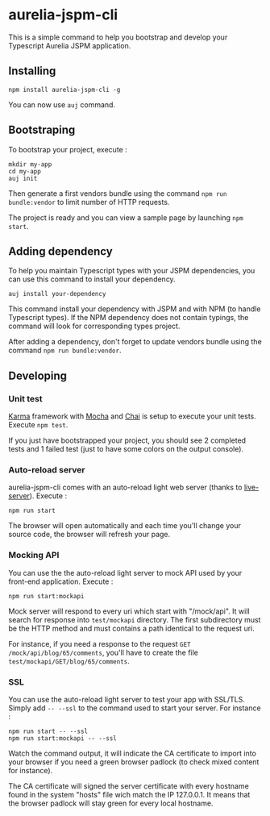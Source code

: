 # aurelia-jspm-cli

This is a simple command to help you bootstrap and develop your Typescript Aurelia JSPM application.

## Installing

    npm install aurelia-jspm-cli -g

You can now use `auj` command.

## Bootstraping

To bootstrap your project, execute : 

    mkdir my-app
    cd my-app
    auj init 

Then generate a first vendors bundle using the command `npm run bundle:vendor` to limit number of HTTP requests.

The project is ready and you can view a sample page by launching `npm start`.

## Adding dependency

To help you maintain Typescript types with your JSPM dependencies, you can use this command to install your dependency.

    auj install your-dependency

This command install your dependency with JSPM and with NPM (to handle Typescript types). If the NPM dependency does not 
contain typings, the command will look for corresponding types project.

After adding a dependency, don't forget to update vendors bundle using the command `npm run bundle:vendor`.

## Developing

### Unit test

[Karma](https://www.npmjs.com/package/karma) framework with [Mocha](https://www.npmjs.com/package/mocha) and 
[Chai](https://www.npmjs.com/package/chai) is setup to execute your unit tests. Execute `npm test`.

If you just have bootstrapped your project, you should see 2 completed tests and 1 failed test (just to have some colors
on the output console).
 
### Auto-reload server

aurelia-jspm-cli comes with an auto-reload light web server 
(thanks to [live-server](https://www.npmjs.com/package/live-server)). Execute :

    npm run start

The browser will open automatically and each time you'll change your source code, the browser will refresh your page.

### Mocking API

You can use the the auto-reload light server to mock API used by your front-end application. Execute :

    npm run start:mockapi


Mock server will respond to every uri which start with "/mock/api". It will search for response into 
`test/mockapi` directory. The first subdirectory must be the HTTP method and must contains a path identical to the 
request uri.

For instance, if you need a response to the request `GET /mock/api/blog/65/comments`, you'll have to create the file 
`test/mockapi/GET/blog/65/comments`.

### SSL

You can use the auto-reload light server to test your app with SSL/TLS. Simply add ``-- --ssl`` to the command used to 
start your server. For instance :

    npm run start -- --ssl
    npm run start:mockapi -- --ssl

Watch the command output, it will indicate the CA certificate to import into your browser if you need a green browser 
padlock (to check mixed content for instance).

The CA certificate will signed the server certificate with every hostname found in the system "hosts" file wich match
the IP 127.0.0.1. It means that the browser padlock will stay green for every local hostname.
